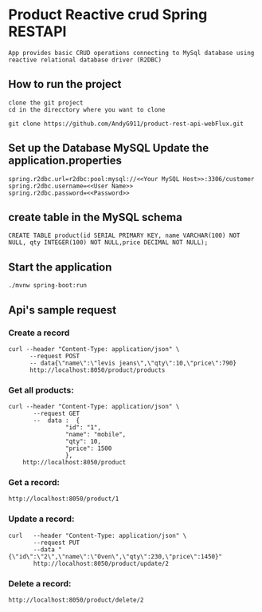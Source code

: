# Product Reactive crud Spring RESTAPI
```
App provides basic CRUD operations connecting to MySql database using reactive relational database driver (R2DBC)
```

## How to run the project 
```
clone the git project
cd in the direcctory where you want to clone

git clone https://github.com/AndyG911/product-rest-api-webFlux.git
```
## Set up the Database MySQL Update the application.properties
```
spring.r2dbc.url=r2dbc:pool:mysql://<<Your MySQL Host>>:3306/customer
spring.r2dbc.username=<<User Name>>
spring.r2dbc.password=<<Password>>

```
## create table in the MySQL schema
```
CREATE TABLE product(id SERIAL PRIMARY KEY, name VARCHAR(100) NOT NULL, qty INTEGER(100) NOT NULL,price DECIMAL NOT NULL);
```
## Start the application
```
./mvnw spring-boot:run
```
## Api's sample request
### Create a record

```
curl --header "Content-Type: application/json" \
      --request POST
      -- data{\"name\":\"levis jeans\",\"qty\":10,\"price\":790}
      http://localhost:8050/product/products
```
### Get all products:
```
curl --header "Content-Type: application/json" \
       --request GET
       --  data :  {
                "id": "1",
                "name": "mobile",
                "qty": 10,
                "price": 1500
                },
    http://localhost:8050/product
```
### Get a record:
```
http://localhost:8050/product/1
```
### Update a record:
```
curl   --header "Content-Type: application/json" \
       --request PUT
       --data "{\"id\":\"2\",\"name\":\"Oven\",\"qty\":230,\"price\":1450}"
       http://localhost:8050/product/update/2
```
### Delete a record:
```
http://localhost:8050/product/delete/2
```